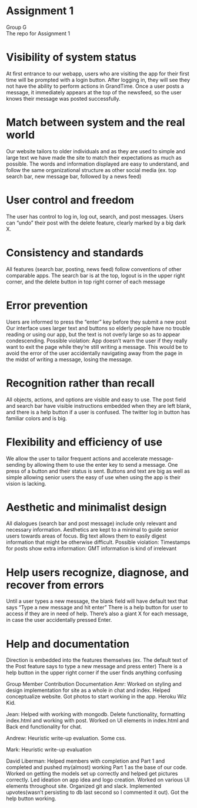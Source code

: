 # Assignment 1
Group G <br />
The repo for Assignment 1

# Visibility of system status
At first entrance to our webapp, users who are visiting the app for their first time will be prompted with a login button. After logging in, they will see they not have the ability to perform actions in GrandTime.
 Once a user posts a message, it immediately appears at the top of the newsfeed, so the user knows their message was posted successfully.

# Match between system and the real world
Our website tailors to older individuals and as they are used to simple and large text we have made the site to match their expectations as much as possible.
The words and information displayed are easy to understand, and follow the same organizational structure as other social media (ex. top search bar, new message bar, followed by a news feed)

# User control and freedom
The user has control to log in, log out, search, and post messages. 
Users can “undo” their post with the delete feature, clearly marked by a big dark X.

# Consistency and standards
All features (search bar, posting, news feed) follow conventions of other comparable apps. The search bar is at the top, logout is in the upper right corner, and the delete button in top right corner of each message
 
# Error prevention
Users are informed to press the “enter” key before they submit a new post
Our interface uses larger text and buttons so elderly people have no trouble reading or using our app, but the text is not overly large so as to appear condescending.
Possible violation: App doesn’t warn the user if they really want to exit the page while they’re still writing a message. This would be to avoid the error of the user accidentally navigating away from the page in the midst of writing a message, losing the message.

# Recognition rather than recall
All objects, actions, and options are visible and easy to use. The post field and search bar have visible instructions embedded when they are left blank, and there is a help button if a user is confused.
The twitter log in button has familiar colors and is big. 
 
# Flexibility and efficiency of use
We allow the user to tailor frequent actions and accelerate message-sending by allowing them to use the enter key to send a message. One press of a button and their status is sent. 
Buttons and text are big as well as simple allowing senior users the easy of use when using the app is their vision is lacking.

# Aesthetic and minimalist design
All dialogues (search bar and post message) include only relevant and necessary information.
Aesthetics are kept to a minimal to guide senior users towards areas of focus. Big text allows them to easily digest information that might be otherwise difficult.
Possible violation: Timestamps for posts show extra information: GMT information is kind of irrelevant
 
# Help users recognize, diagnose, and recover from errors
Until a user types a new message, the blank field will have default text that says “Type a new message and hit enter”
There is a help button for user to access if they are in need of help.
There’s also a giant X for each message, in case the user accidentally pressed Enter.
 
# Help and documentation
Direction is embedded into the features themselves (ex. The default text of the Post feature says to type a new message and press enter)
There is a help button in the upper right corner if the user finds anything confusing


Group Member Contribution Documentation
Amr:
Worked on styling and design implementation for site as a whole in chat and index. Helped conceptualize website. Got photos to start working in the app. Heroku Wiz Kid.

Jean: 
Helped with working with mongodb. Delete functionality, formatting index.html and working with post. Worked on UI elements in index.html and Back end functionality for chat. 

Andrew:
Heuristic write-up evaluation. Some css.

Mark:
Heuristic write-up evaluation

David Liberman:
Helped members with completion and Part 1 and completed and pushed my(almost) working Part 1 as the base of our code. Worked on getting the models set up correctly and helped get pictures correctly. Led ideation on app idea and logo creation. Worked on various UI elements throughout site. Organized git and slack. Implemented upvotes(wasn’t persisting to db last second so I commented it out). Got the help button working.
